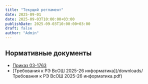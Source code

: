 ```yaml
---
title: "Текущий регламент"
date: 2025-09-01
date: 2025-09-03T10:00:00+03:00
publishDate: 2025-09-03T10:00:00+03:00
draft: false
author: "Admin"
---
```


## Нормативные документы 
- [Приказ 03-1763](/downloads/03-1763_11.09.2025.pdf)
- [Требования к РЭ ВсОШ 2025-26 информатика](/downloads/Требования к РЭ ВсОШ 2025-26 информатика.pdf)
